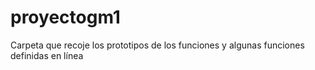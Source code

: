 # proyectogm1
Carpeta que recoje los prototipos de los funciones y algunas funciones definidas en línea
